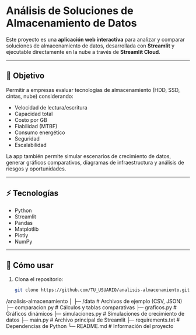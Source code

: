 # Análisis de Soluciones de Almacenamiento de Datos

Este proyecto es una **aplicación web interactiva** para analizar y comparar soluciones de almacenamiento de datos, desarrollada con **Streamlit** y ejecutable directamente en la nube a través de **Streamlit Cloud**.

---

## 📝 Objetivo

Permitir a empresas evaluar tecnologías de almacenamiento (HDD, SSD, cintas, nube) considerando:

- Velocidad de lectura/escritura
- Capacidad total
- Costo por GB
- Fiabilidad (MTBF)
- Consumo energético
- Seguridad
- Escalabilidad

La app también permite simular escenarios de crecimiento de datos, generar gráficos comparativos, diagramas de infraestructura y análisis de riesgos y oportunidades.

---

## ⚡ Tecnologías

- Python
- Streamlit
- Pandas
- Matplotlib
- Plotly
- NumPy

---

## 🚀 Cómo usar

1. Clona el repositorio:
   ```bash
   git clone https://github.com/TU_USUARIO/analisis-almacenamiento.git
/analisis-almacenamiento
│
├─ /data              # Archivos de ejemplo (CSV, JSON)
├─ comparacion.py     # Cálculos y tablas comparativas
├─ graficos.py        # Gráficos dinámicos
├─ simulaciones.py    # Simulaciones de crecimiento de datos
├─ main.py            # Archivo principal de Streamlit
├─ requirements.txt   # Dependencias de Python
└─ README.md          # Información del proyecto

